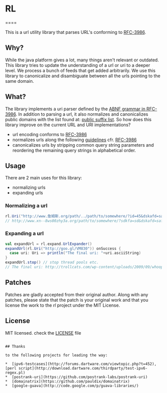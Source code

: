 # RL
====

This is a url utility library that parses URL's conforming to [RFC-3986](http://tools.ietf.org/html/rfc3986).

## Why?
While the java platform gives a lot, many things aren't relevant or outdated. This library tries to update the understanding of a url or uri to a deeper level. We process a bunch of feeds that get added arbitrarily. We use this library to canonicalize and disambiguate between all the urls pointing to the same domain.

## What?
The library implements a uri parser defined by the [ABNF grammar in RFC-3986](http://tools.ietf.org/html/rfc3986#appendix-A).
In addition to parsing a url, it also normalizes and canonicalizes public domains with the list found at: [public suffix list](http://publicsuffix.org/).
So how does this library improve on the current URL and URI implementations?  

*  url encoding conforms to [RFC-3986](http://tools.ietf.org/html/rfc3986)  
*  normalizes urls along the following [guidelines](http://en.wikipedia.org/wiki/URL_normalization) cfr. [RFC-3986](http://tools.ietf.org/html/rfc3986)  
*  canonicalizes urls by stripping common query string parameters and reordering the remaining query strings in alphabetical order.

## Usage
There are 2 main uses for this library:
*  normalizing urls
*  expanding urls

### Normalizing a url

```scala
rl.Uri("http://www.詹姆斯.org/path/../path/to/somewhere/?id=45&dskafd=safla&sdkfa=sd#dksd$sdl").normalize.asciiString
// http://www.xn--8ws00zhy3a.org/path/to/somewhere/?sdkfa=sd&dskafd=safla&id=45#dksd$sdl
```

### Expanding a url

```scala
val expandUrl = rl.expand.UrlExpander()
expandUrl(rl.Uri("http://goo.gl/VM830")) onSuccess {
  case uri: Uri => println("The final uri: "+uri.asciiString)
}
expandUrl.stop() // stop thread pools etc.
// The final uri: http://trollcats.com/wp-content/uploads/2009/09/whoopdefuckingdoo_trollcat.jpg
```

## Patches
Patches are gladly accepted from their original author. Along with any patches, please state that the patch is your original work and that you license the work to the *rl* project under the MIT License.

## License
MIT licensed. check the [LICENSE](https://github.com/scalatra/rl/blob/master/LICENSE) file

```

## Thanks

to the following projects for leading the way:  

*  [ipv6-testcases](http://forums.dartware.com/viewtopic.php?t=452), [perl script](http://download.dartware.com/thirdparty/test-ipv6-regex.pl)
*  [postrank-uri](https://github.com/postrank-labs/postrank-uri)  
*  [domainatrix](https://github.com/pauldix/domainatrix)  
*  [google-guava](http://code.google.com/p/guava-libraries/)  
